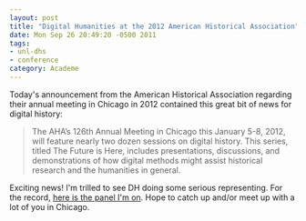 ```yaml
---
layout: post
title: "Digital Humanities at the 2012 American Historical Association"
date: Mon Sep 26 20:49:20 -0500 2011
tags:
- unl-dhs
- conference
category: Academe
---
```


Today's announcement from the American Historical Association regarding their
annual meeting in Chicago in 2012 contained this great bit of news for digital
history:

> The AHA’s 126th Annual Meeting in Chicago this January 5-8, 2012, will feature
> nearly two dozen sessions on digital history. This series, titled The Future
> is Here, includes presentations, discussions, and demonstrations of how
> digital methods might assist historical research and the humanities in
> general.

Exciting news! I'm trilled to see DH doing some serious representing. For the record, [here is the panel I'm on](http://aha.confex.com/aha/2012/webprogram/Session6779.html). Hope to catch up and/or meet up with a lot of you in Chicago.
